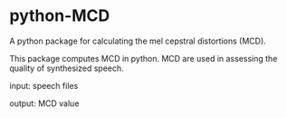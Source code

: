 # python-MCD
 A python package for calculating the mel cepstral distortions (MCD).
 
This package computes MCD in python. MCD are used in assessing the quality of synthesized speech.


input: speech files


output: MCD value

